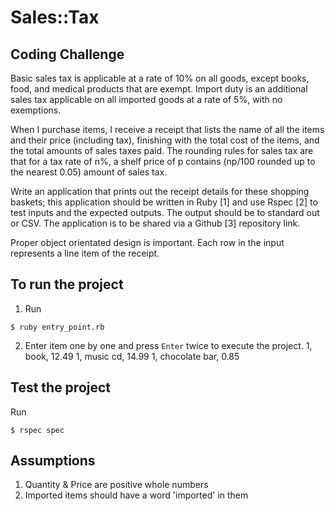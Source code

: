 # Sales::Tax

## Coding Challenge

Basic sales tax is applicable at a rate of 10% on all goods, except books, food, and medical
products that are exempt. Import duty is an additional sales tax applicable on all imported
goods at a rate of 5%, with no exemptions.

When I purchase items, I receive a receipt that lists the name of all the items and their price
(including tax), finishing with the total cost of the items, and the total amounts of sales taxes
paid. The rounding rules for sales tax are that for a tax rate of n%, a shelf price of p contains
(np/100 rounded up to the nearest 0.05) amount of sales tax.

Write an application that prints out the receipt details for these shopping baskets; this
application should be written in Ruby [1] and use Rspec [2] to test inputs and the expected
outputs. The output should be to standard out or CSV. The application is to be shared via a
Github [3] repository link.

Proper object orientated design is important. Each row in the input represents a line item of
the receipt.


## To run the project
1. Run
  ```
  $ ruby entry_point.rb
  ```

2. Enter item one by one and press `Enter` twice to execute the project.
    1, book, 12.49
    1, music cd, 14.99
    1, chocolate bar, 0.85


## Test the project
  Run
  ```
  $ rspec spec
  ```


## Assumptions

1. Quantity & Price are positive whole numbers
2. Imported items should have a word 'imported' in them
